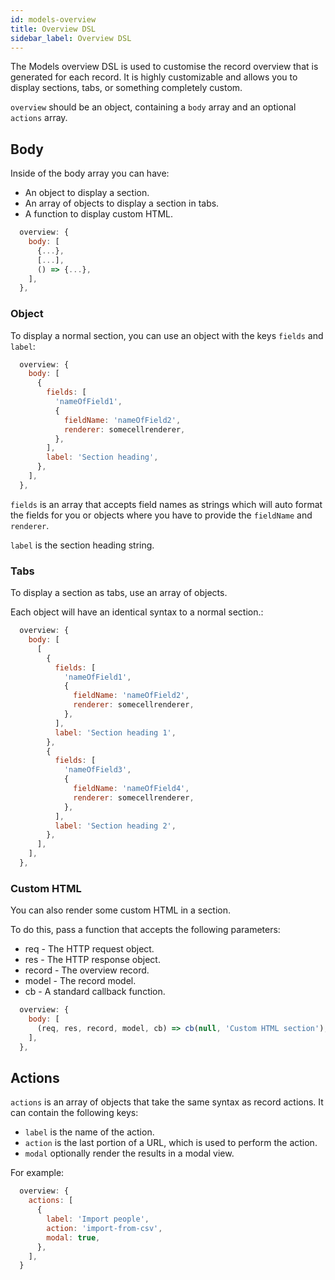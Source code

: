 ```yaml
---
id: models-overview
title: Overview DSL
sidebar_label: Overview DSL
---
```


The Models overview DSL is used to customise the record overview that is generated for each record.
It is highly customizable and allows you to display sections, tabs, or something completely custom.

`overview` should be an object, containing a `body` array and an optional `actions` array.

## Body

Inside of the body array you can have:

-   An object to display a section.
-   An array of objects to display a section in tabs.
-   A function to display custom HTML.

```javascript
  overview: {
    body: [
      {...},
      [...],
      () => {...},
    ],
  },
```

### Object

To display a normal section, you can use an object with the keys `fields` and `label`:

```javascript
  overview: {
    body: [
      {
        fields: [
          'nameOfField1',
          {
            fieldName: 'nameOfField2',
            renderer: somecellrenderer,
          },
        ],
        label: 'Section heading',
      },
    ],
  },
```

`fields` is an array that accepts field names as strings which will auto format the fields for you or objects where you have to provide the `fieldName` and `renderer`.

`label` is the section heading string.

### Tabs

To display a section as tabs, use an array of objects.

Each object will have an identical syntax to a normal section.:

```javascript
  overview: {
    body: [
      [
        {
          fields: [
            'nameOfField1',
            {
              fieldName: 'nameOfField2',
              renderer: somecellrenderer,
            },
          ],
          label: 'Section heading 1',
        },
        {
          fields: [
            'nameOfField3',
            {
              fieldName: 'nameOfField4',
              renderer: somecellrenderer,
            },
          ],
          label: 'Section heading 2',
        },
      ],
    ],
  },
```

### Custom HTML

You can also render some custom HTML in a section.

To do this, pass a function that accepts the following parameters:

-   req - The HTTP request object.
-   res - The HTTP response object.
-   record - The overview record.
-   model - The record model.
-   cb - A standard callback function.

```javascript
  overview: {
    body: [
      (req, res, record, model, cb) => cb(null, 'Custom HTML section'),
    ],
  },
```

## Actions

`actions` is an array of objects that take the same syntax as record actions. It can contain the following keys:

-   `label` is the name of the action.
-   `action` is the last portion of a URL, which is used to perform the action.
-   `modal` optionally render the results in a modal view.

For example:

```javascript
  overview: {
    actions: [
      {
        label: 'Import people',
        action: 'import-from-csv',
        modal: true,
      },
    ],
  }
```
